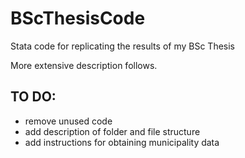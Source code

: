 # BScThesisCode

Stata code for replicating the results of my BSc Thesis

More extensive description follows.

## TO DO:

- remove unused code
- add description of folder and file structure
- add instructions for obtaining municipality data
